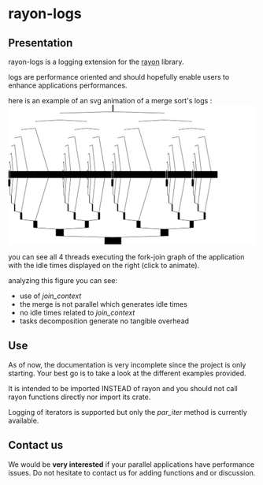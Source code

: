 # rayon-logs

## Presentation

rayon-logs is a logging extension for the [rayon](https://github.com/rayon-rs/rayon) library.

logs are performance oriented and should hopefully enable users to enhance applications performances.

here is an example of an svg animation of a merge sort's logs :
![merge sort animation](merge_sort_sequential_merge.svg)

you can see all 4 threads executing the fork-join graph of the application with the idle times displayed on the right
(click to animate).

analyzing this figure you can see:

- use of *join_context*
- the merge is not parallel which generates idle times
- no idle times related to *join_context*
- tasks decomposition generate no tangible overhead

## Use

As of now, the documentation is very incomplete since the project is only starting.
Your best go is to take a look at the different examples provided.

It is intended to be imported INSTEAD of rayon and you should not call rayon functions directly nor import
its crate.

Logging of iterators is supported but only the *par_iter* method is currently available.

## Contact us

We would be **very interested** if your parallel applications have performance issues. Do not hesitate to contact us
for adding functions and or discussion.

